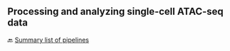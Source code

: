 ## Processing and analyzing single-cell ATAC-seq data



🔙 [Summary list of pipelines](https://github.com/RCHENLAB/dry-lab-standard/wiki)
